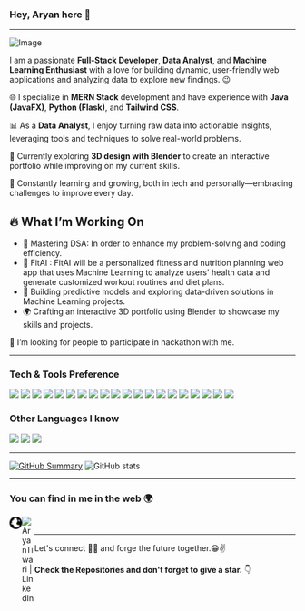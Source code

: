 ### Hey, Aryan here 👋

---

![Image](https://github.com/user-attachments/assets/3c2d9ba9-8a20-4dc0-87fd-573f2afb2e24)

I am a passionate **Full-Stack Developer**, **Data Analyst**, and **Machine Learning Enthusiast** with a love for building dynamic, user-friendly web applications and analyzing data to explore new findings. :wink:

🌐 I specialize in **MERN Stack** development and have experience with **Java (JavaFX)**, **Python (Flask)**, and **Tailwind CSS**.

📊 As a **Data Analyst**, I enjoy turning raw data into actionable insights, leveraging tools and techniques to solve real-world problems.

🔭 Currently exploring **3D design with Blender** to create an interactive portfolio while improving on my current skills.

🧠 Constantly learning and growing, both in tech and personally—embracing challenges to improve every day.
 
<h2>🔥 What I’m Working On</h2>
<ul>
  <li>
    🚀 Mastering DSA: In order to enhance my problem-solving and coding efficiency.
  </li>
  <li>
    📱 FitAI : FitAI will be a personalized fitness and nutrition planning web app that uses Machine Learning to analyze users' health data and generate customized workout routines and diet plans.
  </li>
  <li>
    🤖 Building predictive models and exploring data-driven solutions in Machine Learning projects.
  </li>
  <li>
    🌍 Crafting an interactive 3D portfolio using Blender to showcase my skills and projects.
  </li>
</ul>
 
 🤔 I’m looking for people to participate in hackathon with me.

---


### Tech & Tools Preference

<img src = "https://img.shields.io/badge/-HTML5-E34F26?style=flat&logo=html5&logoColor=white"> <img src = "https://img.shields.io/badge/-CSS3-1572B6?style=flat&logo=css3&logoColor=white">
<img src="https://img.shields.io/badge/-Bootstrap-563D7C?style=flat&logo=bootstrap&logoColor=white">
<img src="https://img.shields.io/badge/-JavaScript-eed718?style=flat&logo=javascript&logoColor=ffffff">
<img src="https://img.shields.io/badge/-React-000000?style=flat&logo=react&logoColor=00c8ff">
<img src="https://img.shields.io/badge/-MongoDB-4DB33D?style=flat&logo=mongodb&logoColor=FFFFFF">
<img src="https://img.shields.io/badge/-GraphQL-e535ab?style=flat&logo=graphql&logoColor=FFFFFF">
<img src="https://img.shields.io/badge/-MySQL-F29111?style=flat&logo=mysql&logoColor=FFFFFF">
<img src="https://img.shields.io/badge/-Express.js-787878?style=flat">
<img src="https://img.shields.io/badge/-Node.js-3C873A?style=flat&logo=Node.js&logoColor=white">
<img src="https://img.shields.io/badge/-Firebase-FFA611?style=flat&logo=firebase&logoColor=FFFFFF">
<img src="http://img.shields.io/badge/-Github-000000?style=flat&logo=github&logoColor=FFFFFF">
<img src="http://img.shields.io/badge/-Vercel-black?style=flat&logo=vercel&logoColor=white">
<img src="https://img.shields.io/badge/-Android%20Studio-3DDC84?style=flat&logo=android-studio&logoColor=white">
<img src="https://img.shields.io/badge/-PostgreSQL-336791?style=flat&logo=postgresql&logoColor=white">
<img src="https://img.shields.io/badge/-JavaFX-2C2255?style=flat&logo=java&logoColor=white">
<img src="https://img.shields.io/badge/-RESTful%20API-4BAF4F?style=flat&logo=api&logoColor=white">
<img src="https://img.shields.io/badge/-Socket.io-010101?style=flat&logo=socket.io&logoColor=white">
<img src="https://img.shields.io/badge/-Flask-000000?style=flat&logo=flask&logoColor=white">
<img src="https://img.shields.io/badge/-Django-092E20?style=flat&logo=django&logoColor=white">


### Other Languages I know
<img src="http://img.shields.io/badge/-Java-F89820?style=flat&logo=java&logoColor=white"> <img src="https://img.shields.io/badge/-C%20&%20C++-659ad2?style=flat&logo=c%2B%2B&logoColor=ffffff"> <img src="https://img.shields.io/badge/-Python-black?style=flat&logo=python&logoColor=white"> 

---

[![GitHub Summary](https://github-profile-summary-cards.vercel.app/api/cards/profile-details?username=TiwariAry&theme=github_dark)](https://github.com/vn7n24fzkq/github-profile-summary-cards)
![GitHub stats](https://github-readme-stats.vercel.app/api?username=TiwariAry&show_icons=true&hide_border=true)

---


### You can find in me in the web 🌍
[<img align="left" alt="AryanTiwari" width="22px" src="https://raw.githubusercontent.com/iconic/open-iconic/master/svg/globe.svg" />][linkedin]
[<img align="left" alt="AryanTiwari | LinkedIn" width="22px" src="https://cdn.jsdelivr.net/npm/simple-icons@v3/icons/linkedin.svg" />][linkedin]


<br/>


---

Let's connect 👨‍💻 and forge the future together.😁✌

**Check the Repositories and don't forget to give a star.** 👇

[linkedin]: https://www.linkedin.com/in/aryan-tiwari-6844a9250/
